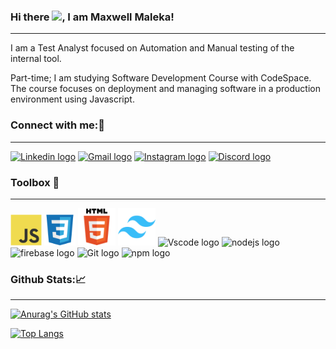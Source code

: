### Hi there <img src="https://github.com/MartinHeinz/MartinHeinz/blob/master/wave.gif" width="30px">, I am Maxwell Maleka!


***
I am a Test Analyst focused on Automation and Manual testing of the internal tool.

Part-time; I am studying Software Development Course with CodeSpace. The course focuses on deployment and managing software in a production environment using Javascript.


### Connect with me:🤝
***
<a href="https://www.linkedin.com/in/mmaleka/"><img src="https://cdn.worldvectorlogo.com/logos/linkedin-icon-3.svg" alt="Linkedin logo" width="50" height="50"></a> <a href="mailto: maxwellkagiso@gmail.com"><img src="https://cdn.worldvectorlogo.com/logos/gmail-icon-2.svg" alt="Gmail logo" width="50" height="50"></a> <a href="https://www.instagram.com/maxwellkagiso/"><img src="https://cdn.worldvectorlogo.com/logos/instagram-2016-6.svg" alt="Instagram logo" width="50" height="50"></a> <a href="https://discord.com/users/1095232143627661382"><img src="https://cdn.worldvectorlogo.com/logos/discord-6.svg" alt="Discord logo" width="50" height="50"></a>


### Toolbox 🧰
***

<img src="https://github.com/devicons/devicon/blob/master/icons/javascript/javascript-original.svg" alt="JavaScript logo" width="50" height="50"> <img src="https://github.com/devicons/devicon/blob/master/icons/css3/css3-original.svg" alt="CSS logo" width="50" height="50"> <img src="https://github.com/devicons/devicon/blob/master/icons/html5/html5-original-wordmark.svg" alt="HTML logo" width="60" height="60"> <img src="https://github.com/devicons/devicon/blob/master/icons/tailwindcss/tailwindcss-original.svg" alt="Tailwind logo" width="60" height="60">
<img src="https://cdn.worldvectorlogo.com/logos/visual-studio-code-1.svg" alt="Vscode logo" width="50" height="50"> <img src="https://cdn.worldvectorlogo.com/logos/nodejs.svg" alt="nodejs logo" width="70" height="30"> <img src="https://cdn.worldvectorlogo.com/logos/firebase-1.svg" alt="firebase logo" width="50" height="50"> <img src="https://cdn.worldvectorlogo.com/logos/git.svg" alt="Git logo" width="70" height="30"> <img src="https://cdn.worldvectorlogo.com/logos/npm.svg" alt="npm logo" width="70" height="30">


### Github Stats:📈
***
[![Anurag's GitHub stats](https://github-readme-stats.vercel.app/api?username=MKMaleka)](https://github.com/anuraghazra/github-readme-stats)

[![Top Langs](https://github-readme-stats.vercel.app/api/top-langs/?username=MKMaleka&layout=donut)](https://github.com/anuraghazra/github-readme-stats)
